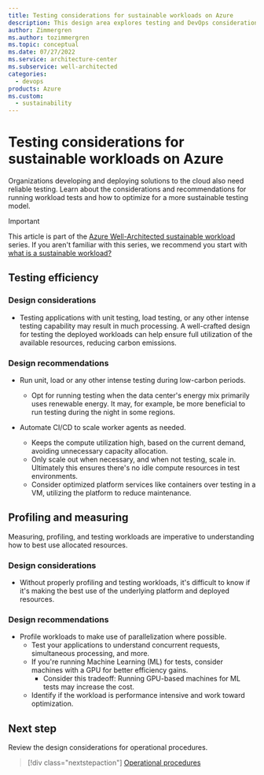 ```yaml
---
title: Testing considerations for sustainable workloads on Azure
description: This design area explores testing and DevOps considerations for sustainable workloads on Azure.
author: Zimmergren
ms.author: tozimmergren
ms.topic: conceptual
ms.date: 07/27/2022
ms.service: architecture-center
ms.subservice: well-architected
categories: 
  - devops
products: Azure
ms.custom:
  - sustainability
---
```


# Testing considerations for sustainable workloads on Azure

Organizations developing and deploying solutions to the cloud also need reliable testing. Learn about the considerations and recommendations for running workload tests and how to optimize for a more sustainable testing model.

> [!IMPORTANT]
> This article is part of the [Azure Well-Architected sustainable workload](index.yml) series. If you aren't familiar with this series, we recommend you start with [what is a sustainable workload?](sustainability-get-started.md#what-is-a-sustainable-workload)

## Testing efficiency

### Design considerations

- Testing applications with unit testing, load testing, or any other intense testing capability may result in much processing. A well-crafted design for testing the deployed workloads can help ensure full utilization of the available resources, reducing carbon emissions.

### Design recommendations

- Run unit, load or any other intense testing during low-carbon periods.
  - Opt for running testing when the data center's energy mix primarily uses renewable energy. It may, for example, be more beneficial to run testing during the night in some regions.

- Automate CI/CD to scale worker agents as needed.
  - Keeps the compute utilization high, based on the current demand, avoiding unnecessary capacity allocation.
  - Only scale out when necessary, and when not testing, scale in. Ultimately this ensures there's no idle compute resources in test environments.
  - Consider optimized platform services like containers over testing in a VM, utilizing the platform to reduce maintenance.

## Profiling and measuring

Measuring, profiling, and testing workloads are imperative to understanding how to best use allocated resources.

### Design considerations

- Without properly profiling and testing workloads, it's difficult to know if it's making the best use of the underlying platform and deployed resources.

### Design recommendations

- Profile workloads to make use of parallelization where possible.
  - Test your applications to understand concurrent requests, simultaneous processing, and more.
  - If you're running Machine Learning (ML) for tests, consider machines with a GPU for better efficiency gains.
    - Consider this tradeoff: Running GPU-based machines for ML tests may increase the cost.
  - Identify if the workload is performance intensive and work toward optimization.

## Next step

Review the design considerations for operational procedures.

> [!div class="nextstepaction"]
> [Operational procedures](sustainability-operational-procedures.md)
